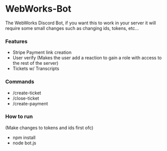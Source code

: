 # WebWorks-Bot
The WebWorks Discord Bot, 
if you want this to work in your server it will require some small changes such as changing ids, tokens, etc...

### Features
- Stripe Payment link creation
- User verify (Makes the user add a reaction to gain a role with access to the rest of the server)
- Tickets w/ Transcripts

### Commands
- /create-ticket
- /close-ticket
- /create-payment

### How to run
(Make changes to tokens and ids first ofc)
- npm install
- node bot.js
